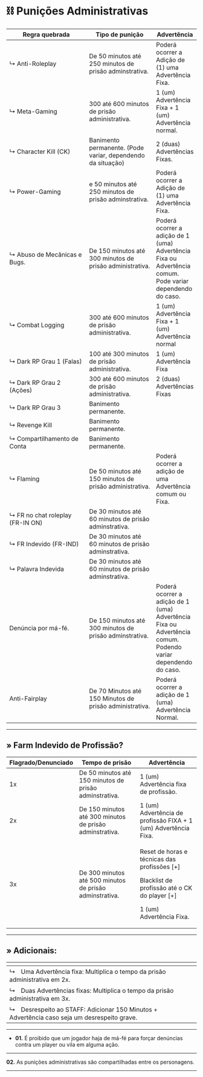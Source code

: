 # ⛓️ Punições Administrativas

<table><thead><tr><th width="253">Regra quebrada</th><th width="214">Tipo de punição</th><th>Advertência</th></tr></thead><tbody><tr><td>↳ Anti-Roleplay</td><td>De 50 minutos até 250 minutos de prisão adminstrativa.</td><td>Poderá ocorrer a Adição de (1) uma Advertência Fixa.</td></tr><tr><td>↳ Meta-Gaming</td><td>300 até 600 minutos de prisão administrativa.</td><td>1 (um) Advertência Fixa + 1 (um) Advertência normal.</td></tr><tr><td>↳ Character Kill (CK)</td><td>Banimento permanente. (Pode variar, dependendo da situação)</td><td>2 (duas) Advertências Fixas.</td></tr><tr><td>↳ Power-Gaming</td><td>e 50 minutos até 250 minutos de prisão adminstrativa.</td><td>Poderá ocorrer a Adição de (1) uma Advertência Fixa.</td></tr><tr><td>↳ Abuso de Mecânicas e Bugs.</td><td>De 150 minutos até 300 minutos de prisão administrativa.</td><td>Poderá ocorrer a adição de 1 (uma) Advertência Fixa ou Advertência comum. Pode variar dependendo do caso.</td></tr><tr><td>↳ Combat Logging</td><td>300 até 600 minutos de prisão administrativa.</td><td>1 (um) Advertência Fixa + 1 (um) Advertência normal</td></tr><tr><td>↳ Dark RP Grau 1 (Falas)</td><td>100 até 300 minutos de prisão administrativa.</td><td>1 (um) Advertência Fixa</td></tr><tr><td>↳ Dark RP Grau 2 (Ações)</td><td>300 até 600 minutos de prisão administrativa.</td><td>2 (duas) Advertências Fixas</td></tr><tr><td>↳ Dark RP Grau 3</td><td>Banimento permanente.</td><td></td></tr><tr><td>↳ Revenge Kill</td><td>Banimento permanente.</td><td></td></tr><tr><td>↳ Compartilhamento de Conta</td><td>Banimento permanente.</td><td></td></tr><tr><td>↳ Flaming</td><td>De 50 minutos até 150 minutos de prisão administrativa.</td><td>Poderá ocorrer a adição de uma Advertência comum ou Fixa.</td></tr><tr><td>↳ FR no chat roleplay (FR-IN ON)</td><td>De 30 minutos até 60 minutos de prisão adminstrativa.</td><td></td></tr><tr><td>↳ FR Indevido (FR-IND)</td><td>De 30 minutos até 60 minutos de prisão adminstrativa.</td><td></td></tr><tr><td>↳ Palavra Indevida</td><td>De 30 minutos até 60 minutos de prisão adminstrativa.</td><td></td></tr><tr><td>Denúncia por má-fé.</td><td>De 150 minutos até 300 minutos de prisão adminstrativa.</td><td>Poderá ocorrer a adição de 1 (uma) Advertência Fixa ou Advertência comum. Podendo variar dependendo do caso.</td></tr><tr><td>Anti-Fairplay</td><td>De 70 Minutos até 150 Minutos de prisão administrativa.</td><td>Poderá ocorrer a adição de 1 (uma) Advertência Normal.</td></tr></tbody></table>

***

## **»** Farm **Indevido de Profissão?**

| Flagrado/Denunciado | Tempo de prisão                                         | Advertência                                                                                                                            |
| ------------------- | ------------------------------------------------------- | -------------------------------------------------------------------------------------------------------------------------------------- |
| 1x                  | De 50 minutos até 150 minutos de prisão adminstrativa.  | 1 (um) Advertência fixa de profissão.                                                                                                  |
| 2x                  | De 150 minutos até 300 minutos de prisão adminstrativa. | 1 (um) Advertência de profissão FIXA + 1 (um) Advertência Fixa.                                                                        |
| 3x                  | De 300 minutos até 500 minutos de prisão adminstrativa. | <p>Reset de horas e técnicas das profissões [+]</p><p>Blacklist de profissão até o CK do player [+]</p><p>1 (um) Advertência Fixa.</p> |

***

## **»** Adicionais:

<table data-view="cards"><thead><tr><th></th><th></th><th></th></tr></thead><tbody><tr><td>↳ﾠUma Advertência fixa: Multiplica o tempo da prisão administrativa em 2x.</td><td></td><td></td></tr><tr><td>↳ﾠDuas Advertências fixas: Multiplica o tempo da prisão administrativa em 3x.</td><td></td><td></td></tr><tr><td>↳ﾠDesrespeito ao STAFF: Adicionar 150 Minutos + Advertência caso seja um desrespeito grave.</td><td></td><td></td></tr></tbody></table>

***

* **01.** É proibido que um jogador haja de má-fé para forçar denúncias contra um player ou vila em alguma ação.

***

**02.** As punições administrativas são compartilhadas entre os personagens.

***

